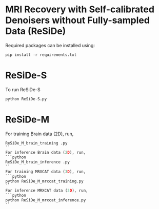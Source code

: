 # MRI Recovery with Self-calibrated Denoisers without Fully-sampled Data (ReSiDe)
Required packages can be installed using:
```python
pip install -r requirements.txt
```
# ReSiDe-S
To run ReSiDe-S
```python
python ReSiDe-S.py
```
# ReSiDe-M
For training Brain data (2D), run,
```python
ReSiDe_M_brain_training .py
``
For inference Brain data (2D), run,
```python
ReSiDe_M_brain_inference .py
``
For training MRXCAT data (3D), run,
```python
python ReSiDe_M_mrxcat_training.py
``
For inference MRXCAT data (3D), run,
```python
python ReSiDe_M_mrxcat_inference.py
``
